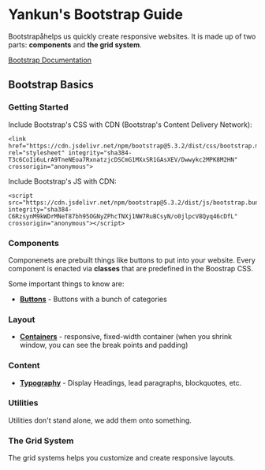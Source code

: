 # Yankun's Bootstrap Guide

Bootstrapåhelps us quickly create responsive websites. It is made up of two parts: **components** and **the grid system**. 

[Bootstrap Documentation](https://getbootstrap.com/docs/5.3/getting-started/introduction/)

## Bootstrap Basics

### Getting Started

Include Bootstrap's CSS with CDN (Bootstrap's Content Delivery Network):
```
<link href="https://cdn.jsdelivr.net/npm/bootstrap@5.3.2/dist/css/bootstrap.min.css" rel="stylesheet" integrity="sha384-T3c6CoIi6uLrA9TneNEoa7RxnatzjcDSCmG1MXxSR1GAsXEV/Dwwykc2MPK8M2HN" crossorigin="anonymous">
```

Include Bootstrap's JS with CDN:
```
<script src="https://cdn.jsdelivr.net/npm/bootstrap@5.3.2/dist/js/bootstrap.bundle.min.js" integrity="sha384-C6RzsynM9kWDrMNeT87bh95OGNyZPhcTNXj1NW7RuBCsyN/o0jlpcV8Qyq46cDfL" crossorigin="anonymous"></script>
```

### Components

Componenets are prebuilt things like buttons to put into your website. Every component is enacted via **classes** that are predefined in the Boostrap CSS.

Some important things to know are:
* **[Buttons](https://getbootstrap.com/docs/5.3/components/buttons/)** - Buttons with a bunch of categories

### Layout

* **[Containers](https://getbootstrap.com/docs/5.3/layout/containers/)** - responsive, fixed-width container (when you shrink window, you can see the break points and padding)

### Content

* **[Typography](https://getbootstrap.com/docs/5.3/content/typography/)** - Display Headings, lead paragraphs, blockquotes, etc.

### Utilities

Utilities don't stand alone, we add them onto something.

### The Grid System

The grid systems helps you customize and create responsive layouts.

